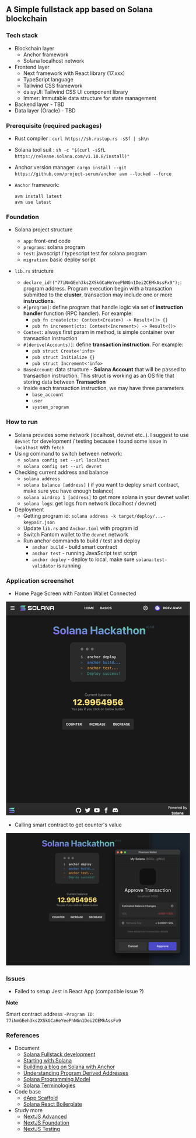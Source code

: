 ## A Simple fullstack app based on Solana blockchain

### Tech stack
  - Blockchain layer
    + Anchor framework
    + Solana localhost network
  - Frontend layer
    + Next framework with React library (17.xxx)
    + TypeScript language
    + Tailwind CSS framework
    + daisyUI: Tailwind CSS UI component library
    + Immer: Immutable data structure for state management
  - Backend layer - TBD
  - Data layer (Oracle) - TBD

### Prerequisite (required packages)

  - Rust compiler   :  `curl https://sh.rustup.rs -sSf | sh\n`
  - Solana tool suit : `sh -c "$(curl -sSfL https://release.solana.com/v1.10.8/install)"`
  - Anchor version manager: `cargo install --git https://github.com/project-serum/anchor avm --locked --force
`
  - `Anchor` framework: 

      ```
      avm install latest
      avm use latest
      ```

### Foundation

  - Solana project structure
    - `app`: front-end code
    - `programs`: solana program
    - `test`: javascript / typescript test for solana program
    - `migration`: basic deploy script

  - `lib.rs` structure
    - `declare_id!("77iNmGEeh3ks2XSkGCaHeYeePhNGn1Dei2CEMkAssFx9");`: program address. Program execution begin with a transaction submitted to the **cluster**, transaction may include one or more **instructions**.
    - `#[program]`: define program that handle logic via set of **instruction handler** function (RPC handler). For example:
      - `pub fn create(ctx: Context<Create>) -> Result<()> {}`
      - `pub fn increment(ctx: Context<Increment>) -> Result<()>`
    - `Context`: always first param in method, is simple container over transaction instruction
    - `#[derive(Accounts)]`: define **transaction instruction**. For example:
      - `pub struct Create<'info>`
      - `pub struct Initialize {}`
      - `pub struct Increment<'info>`
    - `BaseAccount`: data structure - **Solana Account** that will be passed to transaction instruction. This struct is working as an OS file that storing data between **Transaction**
    - Inside each transaction instruction, we may have three parameters
      - `base_account`
      - `user`
      - `system_program`

### How to run

  - Solana provides some network (localhost, devnet etc..). I suggest to use `devnet` for development / testing because i found some issue in `localhost` with `fetch`
  - Using command to switch between network:
      + `solana config set --url localhost`
      + `solana config set --url devnet` 
  - Checking current address and balance
      + `solana address`
      + `solana balance [address]` ( if you want to deploy smart contract, make sure you have enough balance)
      + `solana airdrop 1 [address]` to get more solana in your devnet wallet
      + `solana logs`: get logs from network (localhost / devnet)
  - Deployment
      + Getting program id: `solana address -k target/deploy/...-keypair.json`
      + Update `lib.rs` and `Anchor.toml` with program id
      + Switch Fantom wallet to the `devnet` network
      + Run anchor commands to build / test and deploy
        + `anchor build` - build smart contract
        + `anchor test` - running JavaScript test script
        + `anchor deploy` - deploy to local, make sure `solana-test-validator` is running

### Application screenshot

- Home Page Screen with Fantom Wallet Connected

![Home Page Screen with Fantom Wallet Connected](https://raw.githubusercontent.com/andyle83/solana-app/main/demo_img/1.png)

- Calling smart contract to get counter's value

![Calling RPC to get counter's value](https://raw.githubusercontent.com/andyle83/solana-app/main/demo_img/2.png)

### Issues

- Failed to setup Jest in React App (compatible issue ?)

**Note** 

Smart contract address -`Program ID`: `77iNmGEeh3ks2XSkGCaHeYeePhNGn1Dei2CEMkAssFx9`

### References
+ Document
  + [Solana Fullstack development](https://dev.to/edge-and-node/the-complete-guide-to-full-stack-solana-development-with-react-anchor-rust-and-phantom-3291)
  + [Starting with Solana](https://imfeld.dev/writing/starting_with_solana_part01)
  + [Building a blog on Solana with Anchor](https://dev.to/findiglay/building-a-blog-on-solana-2pg8)
  + [Understanding Program Derived Addresses](https://www.brianfriel.xyz/understanding-program-derived-addresses/)
  + [Solana Programming Model](https://docs.solana.com/developing/programming-model/overview)
  + [Solana Terminologies](https://docs.solana.com/terminology)
+ Code base
  + [dApp Scaffold](https://github.com/solana-labs/dapp-scaffold)
  + [Solana React Boilerplate](https://github.com/kanav99/solana-boilerplate)
+ Study more
  + [NextJS Advanced](https://nextjs.org/docs/advanced-features/custom-app)
  + [NextJS Foundation](https://nextjs.org/learn/foundations/from-react-to-nextjs)
  + [NextJS Testing](https://nextjs.org/docs/testing)
